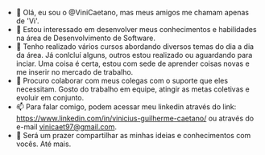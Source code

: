 - 👋 Olá, eu sou o @ViniCaetano, mas meus amigos me chamam apenas de 'Vi'.
- 👀 Estou interessado em desenvolver meus conhecimentos e habilidades na área de Desenvolvimento de Software.
- 🌱 Tenho realizado vários cursos abordando diversos temas do dia a dia da área. Já conlcluí alguns, outros estou realizado ou aguardando para inciar. Uma coisa é certa, estou com sede de aprender coisas novas e me inserir no mercado de trabalho.
- 💞️ Procuro colaborar com meus colegas com o suporte que eles necessitam. Gosto do trabalho em equipe, atingir as metas coletivas e evoluir em conjunto.
- 📫 Para falar comigo, podem acessar meu linkedin através do link: https://www.linkedin.com/in/vinicius-guilherme-caetano/ ou através do e-mail vinicaet97@gmail.com.
- 🤝 Será um prazer compartilhar as minhas ideias e conhecimentos com vocês. Até mais.

<!---
ViniCaetano/ViniCaetano is a ✨ special ✨ repository because its `README.md` (this file) appears on your GitHub profile.
You can click the Preview link to take a look at your changes.
--->
